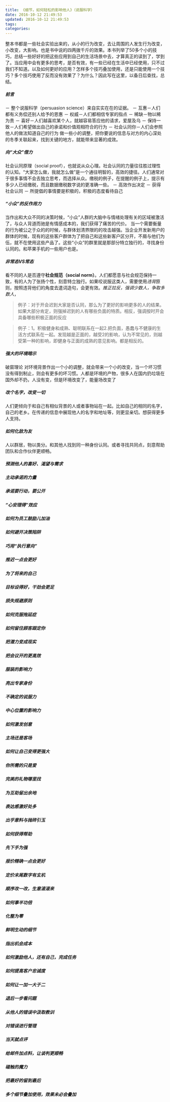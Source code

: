 ```yaml
---
title: 《细节，如何轻松的影响他人》（说服科学）
date: 2016-10-12 21:49:53
updated: 2016-10-12 21:49:53
tags:
categories:
---
```


整本书都是一些社会实验出来的，从小的行为改变，去让周围的人发生行为改变，小改变，大影响。也是书中说的四两拨千斤的效果。本书列举了50多个小的技巧，总结一些好好的把这些应用到自己的生活场景中去，才算真正的读到了，学到了。当应用中会有更多的思考，是否有效，有一些已经在生活中已经使用，只不过我们不知道。以及如何更好的应用？怎样多个技巧叠加使用，还是只能使用一个技巧？多个技巧使用了反而没有效果了？为什么？因此写在这里，以备日后查找，总结。
<!--more-->
##### 前言
－ 整个说服科学（persuasion science）来自实实在在的证据。
－ 互惠－人们都有义务偿还别人给予的恩惠
－ 权威－人们都相信专家的指点
－ 稀缺－物以稀为贵
－ 喜好－人们越喜欢某个人，就越容易答应他的请求，爱屋及乌
－ 保持一致－人们希望做出自己的承诺和价值观相符合的行为
－ 社会认同你－人们会参照他人的做法知道自己的行为
做一些小的调整，把你要说的信息与对方的内心深处的冬季关联起来，找到关键的地方，就能带来显著的成效。

##### 向“大众”借力
社会认同原理（social proof），也就说从众心理。社会认同的力量往往胜过理性的认知。“大家怎么做，我就怎么做”是一个通往明智的，高效的捷径。人们通常对于很多事情不会去独立思考，而选择从众。缴税的例子，在提醒的例子上，提示有多少人已经缴税，而且数据缴税数字说的更准确一些。
－ 高效作出决定
－ 获得社会认同
－ 所提倡的事情要是积极的，积极的态度看待自己
##### “小众”的反作用力
当作出和大众不同的决策时候，“小众”人群的大脑中与情绪处理有关的区域被激活了，与众人背道而驰是有情感成本的，我们获得了痛苦的代价。
当一个需要衡量的行为被公之于众的的时候，与群体划清界限的的攻击越强。当企业开发新用户的群体的时候，现有的这些客户群体为了把自己和这些新客户区分开，不屑与他们为伍，就不在使用这些产品了。这些“小众”的群里就是那部分特立独行的，寻找身份认同的。和苹果手机的一些用户也是。
##### 非常态VS常态
看不同的人是否遵守**社会规范（social norm）**。人们都愿意与社会规范保持一致，有的人为了张扬个性，刻意特立独行。如果咬说服这类人，需要使用*违背*原则，按照违背他们的角度去遣词造句，会更有效。*推正拉反，强调少数人，争取多数人*，
> 例子：对于开会迟到大家是否认同，那么为了更好的影响更多的人的结果。如果大部分肯定，则强掉迟到的人有哪些负面的特质。相反，强调按时开会具备哪些积极正面的反应

> 例子：1。积极健身和成熟、聪明联系在一起2.把负面，愚蠢与不健康的生活方式联系在一起。发现越是正面的，越受2的影响，认为不常见的，则越受第一种的影响，即健身与正面的成熟的意见影响。都是相反的。

##### 强大的环境暗示
破窗理论
对环境背景作出一个小的调整，就会带来一个小的改变，当一个坏习惯没有得到制止，则会有更多的坏习惯。人都是环境的产物，很多人在国内扔垃圾在国外却不扔，人没有变，但是环境改变了，能量场改变了
##### 改个名字，改变一切
人们更倾向于和自己有相似背景的人或者事物站在一起。比如自己的相同的名字，自己的老乡。在传递的信息中展现他人的名字和地址等，则更显亲切。想获得更多人支持。
##### 如何化敌为友
人以群居，物以类分。和其他人找到同一种身份认同。或者寻找共同点，刻意帮助团队和合作伙伴更顺畅。
##### 预测他人的喜好、渴望与需求

##### 主动承诺的力量
##### 承诺要行动，要公开
##### “心安理得”效应
##### 如何为员工鼓励儿加油
##### 如何避开决策陷阱
##### 巧用“执行意向”
##### 推迟一点会更好
##### 为了将来的自己
##### 目标设得好，干劲会更足
##### 损失规避原则
##### 如何克服拖延症
##### 如何留住顾客跟定你
##### 把潜力变成现实
##### 把会议开的更高效
##### 服装的影响力
##### 亮出专家身份
##### 不确定的说服力
##### 中心位置的影响力
##### 如何激发创意
##### 主场还是客场
##### 如何让自己变得更强大
##### 你所需的只是爱
##### 完美的礼物哪里找
##### 为互助留出余地
##### 表达感激好处多
##### 出乎意料与抛砖引玉
##### 如何获得帮助
##### 先下手为强
##### 报价精确一点会更好
##### 定价末尾数字有玄机
##### 顺序改一改，生意滚滚来
##### 如何事半功倍
##### 化整为零
##### 鲜明生动的细节
##### 指出机会成本
##### 如何激励他人，还有自己，完成任务
##### 如何提高客户忠诚度
##### 如何让一加一大于二
##### 退后一步看问题
##### 从他人的错误中汲取教训
##### 对错误进行管理
##### 当天就点评
##### 给邮件加点料，让谈判更顺畅
##### 碰触的魔力
##### 把最好的留到最后
##### 多个细节叠加使用，效果未必会叠加